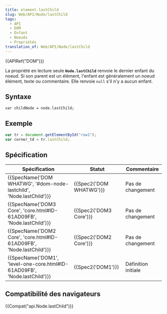 ```yaml
---
title: element.lastChild
slug: Web/API/Node/lastChild
tags:
  - API
  - DOM
  - Enfant
  - Noeuds
  - Propriétés
translation_of: Web/API/Node/lastChild
---
```

{{APIRef("DOM")}}

La propriété en lecture seule **`Node.lastChild`** renvoie le dernier enfant du noeud. Si son parent est un élément, l'enfant est généralement un noeud élément, texte ou commentaire. Elle renvoie `null` s'il n'y a aucun enfant.

## Syntaxe

    var childNode = node.lastChild;



## Exemple



```js
var tr = document.getElementById("row1");
var corner_td = tr.lastChild;
```

## Spécification

| Spécification                                                                                    | Statut                           | Commentaire         |
| ------------------------------------------------------------------------------------------------ | -------------------------------- | ------------------- |
| {{SpecName('DOM WHATWG', '#dom-node-lastchild', 'Node.lastChild')}}         | {{Spec2('DOM WHATWG')}} | Pas de changement   |
| {{SpecName('DOM3 Core', 'core.html#ID-61AD09FB', 'Node.lastChild')}}     | {{Spec2('DOM3 Core')}}     | Pas de changement   |
| {{SpecName('DOM2 Core', 'core.html#ID-61AD09FB', 'Node.lastChild')}}     | {{Spec2('DOM2 Core')}}     | Pas de changement   |
| {{SpecName('DOM1', 'level-one-core.html#ID-61AD09FB', 'Node.lastChild')}} | {{Spec2('DOM1')}}         | Définition initiale |

## Compatibilité des navigateurs

{{Compat("api.Node.lastChild")}}
